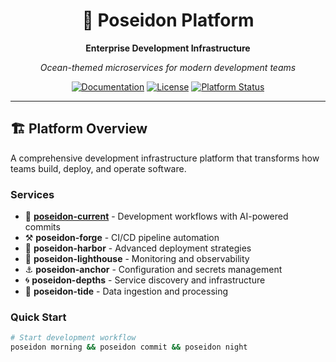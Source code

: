 <div align="center">
  <h1>🌊 Poseidon Platform</h1>
  <p><strong>Enterprise Development Infrastructure</strong></p>
  <p><em>Ocean-themed microservices for modern development teams</em></p>

  [![Documentation](https://img.shields.io/badge/docs-available-blue)](https://yourname.github.io/poseidon-platform)
  [![License](https://img.shields.io/badge/license-MIT-green)](LICENSE)
  [![Platform Status](https://img.shields.io/badge/status-production-brightgreen)](docs/metrics/)
</div>

---

## 🏗️ **Platform Overview**

A comprehensive development infrastructure platform that transforms how teams build, deploy, and operate software.

### Services
- 🌊 **[poseidon-current](services/poseidon-current/)** - Development workflows with AI-powered commits
- ⚒️ **poseidon-forge** - CI/CD pipeline automation  
- 🚢 **poseidon-harbor** - Advanced deployment strategies
- 🗼 **poseidon-lighthouse** - Monitoring and observability
- ⚓ **poseidon-anchor** - Configuration and secrets management
- 🌀 **poseidon-depths** - Service discovery and infrastructure
- 🌊 **poseidon-tide** - Data ingestion and processing

### Quick Start
```bash
# Start development workflow
poseidon morning && poseidon commit && poseidon night
